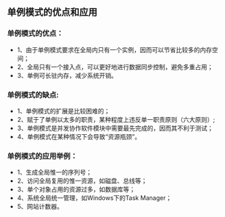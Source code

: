## 单例模式的优点和应用

### 单例模式的优点：
- 1、由于单例模式要求在全局内只有一个实例，因而可以节省比较多的内存空间；
- 2、全局只有一个接入点，可以更好地进行数据同步控制，避免多重占用；
- 3、单例可长驻内存，减少系统开销。

### 单例模式的缺点:
- 1、单例模式的扩展是比较困难的；
- 2、赋于了单例以太多的职责，某种程度上违反单一职责原则（六大原则）;
- 3、单例模式是并发协作软件模块中需要最先完成的，因而其不利于测试；
- 4、单例模式在某种情况下会导致“资源瓶颈”。

### 单例模式的应用举例：
- 1、生成全局惟一的序列号；
- 2、访问全局复用的惟一资源，如磁盘、总线等；
- 3、单个对象占用的资源过多，如数据库等；
- 4、系统全局统一管理，如Windows下的Task Manager；
- 5、网站计数器。